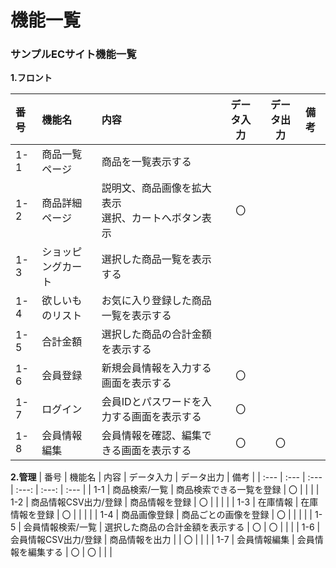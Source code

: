 # 機能一覧　
### サンプルECサイト機能一覧
**1.フロント**


| 番号 | 機能名 | 内容 | データ入力 | データ出力 | 備考 |
| :--- | :--- | :--- | :---: | :---: | :--- |
| 1-1 | 商品一覧ページ | 商品を一覧表示する |  |  |  |
| 1-2 | 商品詳細ページ | 説明文、商品画像を拡大表示<br>選択、カートへボタン表示 | 〇 |  |  |  |
| 1-3 | ショッピングカート | 選択した商品一覧を表示する |  |  |  |  |
| 1-4 | 欲しいものリスト | お気に入り登録した商品一覧を表示する |  |  |  |  |
| 1-5 | 合計金額 | 選択した商品の合計金額を表示する |  |  |  |  |
| 1-6 | 会員登録 | 新規会員情報を入力する画面を表示する | 〇 |  |  |  |
| 1-7 | ログイン | 会員IDとパスワードを入力する画面を表示する | 〇 |  |  |  |
| 1-8 | 会員情報編集 | 会員情報を確認、編集できる画面を表示する | 〇 | 〇 |  |  |


**2.管理**
| 番号 | 機能名 | 内容 | データ入力 | データ出力 | 備考 |
| :--- | :--- | :--- | :---: | :---: | :--- |
| 1-1 | 商品検索/一覧 | 商品検索できる一覧を登録 | 〇 |  |  |
| 1-2 | 商品情報CSV出力/登録 | 商品情報を登録 | 〇 |  |  |  |
| 1-3 | 在庫情報 | 在庫情報を登録 | 〇 |  |  |  |
| 1-4 | 商品画像登録 | 商品ごとの画像を登録 | 〇 |  |  |  |
| 1-5 | 会員情報検索/一覧 | 選択した商品の合計金額を表示する | 〇 | 〇 |  |  |
| 1-6 | 会員情報CSV出力/登録 | 商品情報を出力 |  | 〇 |  |  |
| 1-7 | 会員情報編集 | 会員情報を編集する | 〇 | 〇 |  |  |

